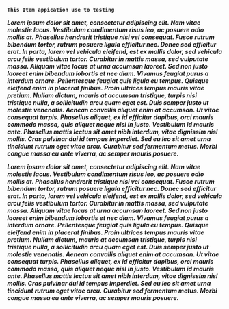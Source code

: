 **`This Item appication use to testing`**


_**Lorem ipsum dolor sit amet, consectetur adipiscing elit. Nam vitae molestie lacus. Vestibulum condimentum risus leo, ac posuere odio mollis at. Phasellus hendrerit tristique nisi vel consequat. Fusce rutrum bibendum tortor, rutrum posuere ligula efficitur nec. Donec sed efficitur erat. In porta, lorem vel vehicula eleifend, est ex mollis dolor, sed vehicula arcu felis vestibulum tortor. Curabitur in mattis massa, sed vulputate massa. Aliquam vitae lacus at urna accumsan laoreet. Sed non justo laoreet enim bibendum lobortis et nec diam. Vivamus feugiat purus a interdum ornare.
Pellentesque feugiat quis ligula eu tempus. Quisque eleifend enim in placerat finibus. Proin ultrices tempus mauris vitae pretium. Nullam dictum, mauris at accumsan tristique, turpis nisi tristique nulla, a sollicitudin arcu quam eget est. Duis semper justo ut molestie venenatis. Aenean convallis aliquet enim at accumsan. Ut vitae consequat turpis. Phasellus aliquet, ex id efficitur dapibus, orci mauris commodo massa, quis aliquet neque nisl in justo. Vestibulum id mauris ante. Phasellus mattis lectus sit amet nibh interdum, vitae dignissim nisl mollis. Cras pulvinar dui id tempus imperdiet. Sed eu leo sit amet urna tincidunt rutrum eget vitae arcu. Curabitur sed fermentum metus. Morbi congue massa eu ante viverra, ac semper mauris posuere.**_





_**Lorem ipsum dolor sit amet, consectetur adipiscing elit. Nam vitae molestie lacus. Vestibulum condimentum risus leo, ac posuere odio mollis at. Phasellus hendrerit tristique nisi vel consequat. Fusce rutrum bibendum tortor, rutrum posuere ligula efficitur nec. Donec sed efficitur erat. In porta, lorem vel vehicula eleifend, est ex mollis dolor, sed vehicula arcu felis vestibulum tortor. Curabitur in mattis massa, sed vulputate massa. Aliquam vitae lacus at urna accumsan laoreet. Sed non justo laoreet enim bibendum lobortis et nec diam. Vivamus feugiat purus a interdum ornare.
Pellentesque feugiat quis ligula eu tempus. Quisque eleifend enim in placerat finibus. Proin ultrices tempus mauris vitae pretium. Nullam dictum, mauris at accumsan tristique, turpis nisi tristique nulla, a sollicitudin arcu quam eget est. Duis semper justo ut molestie venenatis. Aenean convallis aliquet enim at accumsan. Ut vitae consequat turpis. Phasellus aliquet, ex id efficitur dapibus, orci mauris commodo massa, quis aliquet neque nisl in justo. Vestibulum id mauris ante. Phasellus mattis lectus sit amet nibh interdum, vitae dignissim nisl mollis. Cras pulvinar dui id tempus imperdiet. Sed eu leo sit amet urna tincidunt rutrum eget vitae arcu. Curabitur sed fermentum metus. Morbi congue massa eu ante viverra, ac semper mauris posuere.**_